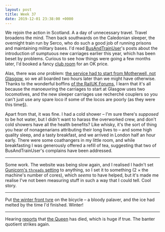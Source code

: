 ```yaml
---
layout: post
title: Week 37
date: 2019-12-01 23:38:00 +0000
---
```


We rejoin the action in Scotland. A a day of unnecessary travel. Travel broadens the mind. Then back southwards on the Caledonian sleeper,
the overnight train run by Serco,
who do such a good job of running prisons and maintaining military bases.
I'd read [BusAndTrainUser](https://busandtrainuser.com/tag/caledonian-sleeper/)'s posts about the introduction of sumptuous new carriages earlier this year,
which has been beset by problems.
Curious to see how things were going a few months later, I'd booked a fancy [club room](https://www.sleeper.scot/accommodation/) for an OK price.

Alas, there was _one_ problem: [the service had to start from Motherwell, not Glasgow](https://twitter.com/CalSleeper/status/1199086893721366528),
so we all boarded two hours later than we might have otherwise.
Thanks to the wonderful boffins [of the RailUK Forums](https://www.railforums.co.uk/threads/caledonian-sleeper.176365/page-193),
I learn that it's all because the manoeuvring the carriages to start at Glasgow uses two locomotives,
and the new sleeper carriages use recherché couplers so you can't just use any spare loco if some of the locos are poorly (as they were this time§).

Apart from that, it was fine. I had a cold shower – I'm sure there's _supposed_ to be hot water, but I didn't want to harass the overworked crew, and don't cold showers have all the health benefits? Like whisky, it's the sort of thing you hear of nonagenarians attributing their long lives to – and some high quality sleep, and a tasty breakfast, and we arrived in London half an hour early.
There were some coathangers in my little room, and while breakfasting I was generously offered a refill of tea, suggesting that two of BusAndTrainUser's complains have been addressed.

---

Some work. The website was being slow again, and I realised I hadn't set [Gunicorn's `threads` setting](https://docs.gunicorn.org/en/stable/settings.html#threads) to anything, so I set it to something (2 × the machine's number of cores), which _seems_ to have helped, but it's made me realise I've not been measuring stuff in such a way that I could tell. Cool story.

---

Put [the winter front tyre](https://www.chainreactioncycles.com/schwalbe-marathon-winter-tyre-raceguard/rp-prod80796) on the bicycle – a bloody palaver, and the ice had melted by the time I'd finished. Winter!

---

Hearing [reports](https://twitter.com/Swanny532/status/1201251370650800129) that [the Queen](https://www.youtube.com/watch?v=pen4_hmrcCU) has died, which is huge if true. The banter quotient strikes again.
